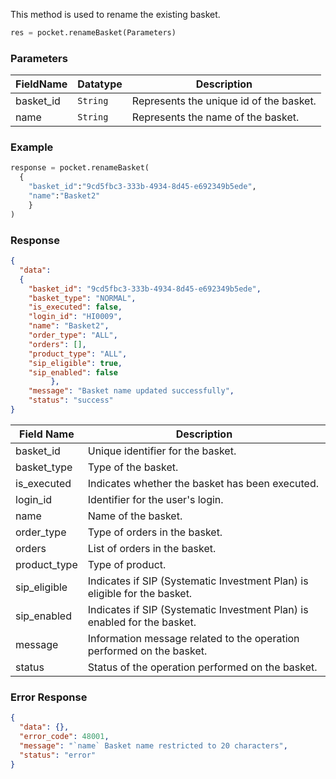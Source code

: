 <!-- ## Rename Basket -->
This method is used to rename the existing basket.

```python
res = pocket.renameBasket(Parameters)
```

### Parameters
| FieldName  | Datatype | Description                                    |
|------------|----------|------------------------------------------------|
| basket_id  | `String`   | Represents the unique id of the basket.       |
| name       | `String`   | Represents the name of the basket.            |


### Example
```python
response = pocket.renameBasket(
  {
    "basket_id":"9cd5fbc3-333b-4934-8d45-e692349b5ede",
    "name":"Basket2"
    }
)
```

### Response
```json
{
  "data": 
  {
    "basket_id": "9cd5fbc3-333b-4934-8d45-e692349b5ede",
    "basket_type": "NORMAL",
    "is_executed": false,
    "login_id": "HI0009",
    "name": "Basket2",
    "order_type": "ALL",
    "orders": [],
    "product_type": "ALL",
    "sip_eligible": true,
    "sip_enabled": false
         },
    "message": "Basket name updated successfully", 
    "status": "success"
}
```

| Field Name   | Description                                                                                      |
|--------------|--------------------------------------------------------------------------------------------------|
| basket_id    | Unique identifier for the basket.                                                                 |
| basket_type  | Type of the basket.                                                                              |
| is_executed  | Indicates whether the basket has been executed.                                                   |
| login_id     | Identifier for the user's login.                                                                  |
| name         | Name of the basket.                                                                               |
| order_type   | Type of orders in the basket.                                                                     |
| orders       | List of orders in the basket.                                                                     |
| product_type | Type of product.                                                                                  |
| sip_eligible | Indicates if SIP (Systematic Investment Plan) is eligible for the basket.                         |
| sip_enabled  | Indicates if SIP (Systematic Investment Plan) is enabled for the basket.                          |
| message      | Information message related to the operation performed on the basket.                              |
| status       | Status of the operation performed on the basket.                                                   |


### Error Response
```json
{
  "data": {},
  "error_code": 48001,
  "message": "`name` Basket name restricted to 20 characters",
  "status": "error"
}
```